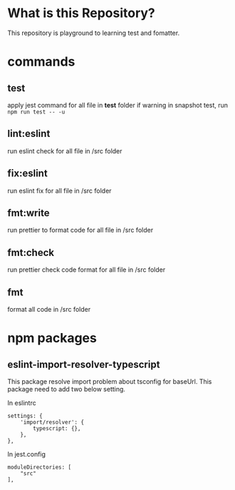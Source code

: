 # What is this Repository?
This repository is playground to learning test and fomatter.

# commands
## test
apply jest command for all file in __test__ folder
if warning in snapshot test, run `npm run test -- -u`

## lint:eslint
run eslint check for all file in /src folder

## fix:eslint
run eslint fix for all file in /src folder

## fmt:write
run prettier to format code for all file in /src folder

## fmt:check
run prettier check code format for all file in /src folder

## fmt
format all code in /src folder

# npm packages
## eslint-import-resolver-typescript
This package resolve import problem about tsconfig for baseUrl.
This package need to add two below setting.

In eslintrc
```
settings: {
    'import/resolver': {
        typescript: {},
    },
},
```

In jest.config
```
moduleDirectories: [
    "src"
],
```